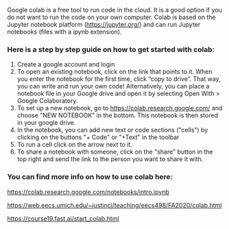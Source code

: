 Google colab is a free tool to run code in the cloud. It is a good option if you do not want to run the code on your own computer. Colab is based on the Jupyter notebook platform (https://jupyter.org/) and can run Jupyter notebooks (files with a ipynb extension). 

### Here is a step by step guide on how to get started with colab:

1. Create a google account and login
2. To open an existing notebook, click on the link that points to it. When you enter the notebook for the first time, click “copy to drive”. That way, you can write and run your own code! Alternatively, you can place a notebook file in your Google drive and open it by selecting Open With > Google Colaboratory. 
3. To set up a new notebook, go to https://colab.research.google.com/ and choose "NEW NOTEBOOK" in the bottom. This notebook is then stored in your google drive.
4. In the notebook, you can add new text or code sections ("cells") by clicking on the buttons "+ Code" or "+Text" in the toolbar
5. To run a cell click on the arrow next to it.
6. To share a notebook with someone, click on the "share" button in the top right and send the link to the person you want to share it with.



### You can find more info on how to use colab here:

https://colab.research.google.com/notebooks/intro.ipynb

https://web.eecs.umich.edu/~justincj/teaching/eecs498/FA2020/colab.html

https://course19.fast.ai/start_colab.html
